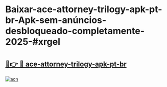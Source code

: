 # Baixar-ace-attorney-trilogy-apk-pt-br-Apk-sem-anúncios-desbloqueado-completamente-2025-#xrgel

# <h2><a href="https://ainizakaria.my?title=ace-attorney-trilogy-apk-pt-br&ref=24M">🔗👉 🔴 ace-attorney-trilogy-apk-pt-br</a></h2>

[![acn](https://github.com/user-attachments/assets/0f9c940e-d8b0-45ae-aac7-cd30a18b3e1c)](https://ainizakaria.my?title=ace-attorney-trilogy-apk-pt-br&ref=24M)


